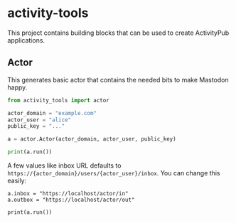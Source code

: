 # activity-tools

This project contains building blocks that can be used to create ActivityPub applications.

## Actor

This generates basic actor that contains the needed bits to make Mastodon happy. 

```python
from activity_tools import actor

actor_domain = "example.com"
actor_user = "alice"
public_key = "..."

a = actor.Actor(actor_domain, actor_user, public_key)

print(a.run())
```

A few values like inbox URL defaults to `https://{actor_domain}/users/{actor_user}/inbox`. You can change this easily:

```
a.inbox = "https://localhost/actor/in"
a.outbox = "https://localhost/actor/out"

print(a.run())
```

